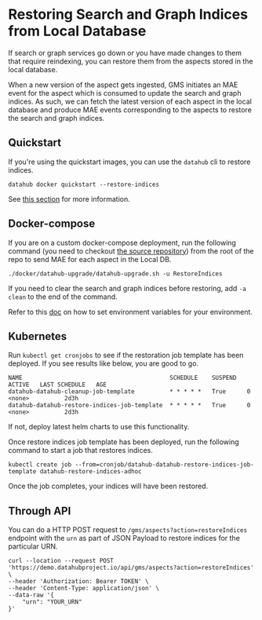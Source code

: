 # Restoring Search and Graph Indices from Local Database

If search or graph services go down or you have made changes to them that require reindexing, you can restore them from
the aspects stored in the local database.

When a new version of the aspect gets ingested, GMS initiates an MAE event for the aspect which is consumed to update
the search and graph indices. As such, we can fetch the latest version of each aspect in the local database and produce
MAE events corresponding to the aspects to restore the search and graph indices.

## Quickstart

If you're using the quickstart images, you can use the `datahub` cli to restore indices.

```
datahub docker quickstart --restore-indices
```
See [this section](../quickstart.md#restoring-only-the-index-use-with-care) for more information. 

## Docker-compose

If you are on a custom docker-compose deployment, run the following command (you need to checkout [the source repository](https://github.com/datahub-project/datahub)) from the root of the repo to send MAE for each aspect in the Local DB.

```
./docker/datahub-upgrade/datahub-upgrade.sh -u RestoreIndices
```

If you need to clear the search and graph indices before restoring, add `-a clean` to the end of the command.

Refer to this [doc](../../docker/datahub-upgrade/README.md#environment-variables) on how to set environment variables
for your environment.

## Kubernetes

Run `kubectl get cronjobs` to see if the restoration job template has been deployed. If you see results like below, you
are good to go.

```
NAME                                          SCHEDULE    SUSPEND   ACTIVE   LAST SCHEDULE   AGE
datahub-datahub-cleanup-job-template          * * * * *   True      0        <none>          2d3h
datahub-datahub-restore-indices-job-template  * * * * *   True      0        <none>          2d3h
```

If not, deploy latest helm charts to use this functionality.

Once restore indices job template has been deployed, run the following command to start a job that restores indices.

```
kubectl create job --from=cronjob/datahub-datahub-restore-indices-job-template datahub-restore-indices-adhoc
```

Once the job completes, your indices will have been restored. 

## Through API

You can do a HTTP POST request to `/gms/aspects?action=restoreIndices` endpoint with the `urn` as part of JSON Payload to restore indices for the particular URN.

```
curl --location --request POST 'https://demo.datahubproject.io/api/gms/aspects?action=restoreIndices' \
--header 'Authorization: Bearer TOKEN' \
--header 'Content-Type: application/json' \
--data-raw '{
    "urn": "YOUR_URN"
}'
```